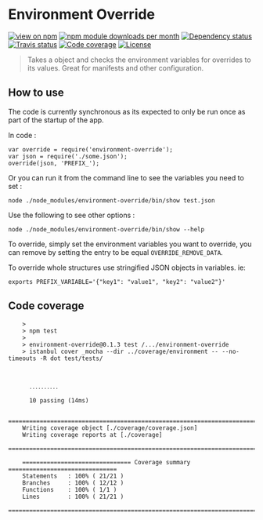 Environment Override
====================

[![view on npm](http://img.shields.io/npm/v/environment-override.svg?style=flat)](https://www.npmjs.org/package/environment-override)
[![npm module downloads per month](http://img.shields.io/npm/dm/environment-override.svg?style=flat)](https://www.npmjs.org/package/environment-override)
[![Dependency status](https://david-dm.org/a-c-m/environment-override.svg?style=flat)](https://david-dm.org/a-c-m/environment-override)
[![Travis status](https://img.shields.io/travis/BrandedEntertainmentNetwork/environment-override.svg)](https://travis-ci.org/BrandedEntertainmentNetwork/environment-override)
[![Code coverage](https://img.shields.io/codecov/c/github/BrandedEntertainmentNetwork/environment-override.svg)](https://codecov.io/gh/BrandedEntertainmentNetwork/environment-override)
[![License](https://img.shields.io/badge/license-MIT-blue.svg)](https://opensource.org/licenses/MIT)

> Takes a object and checks the environment variables for overrides to its values. Great for manifests and other configuration.


How to use
----------

The code is currently synchronous as its expected to only be run once as part
of the startup of the app.

In code :

    var override = require('environment-override');
    var json = require('./some.json');
    override(json, 'PREFIX_');


Or you can run it from the command line to see the variables you need to set :

    node ./node_modules/environment-override/bin/show test.json

Use the following to see other options :

    node ./node_modules/environment-override/bin/show --help

To override, simply set the environment variables you want to override, you can
remove by setting the entry to be equal `OVERRIDE_REMOVE_DATA`.

To override whole structures use stringified JSON objects in variables. ie:

``
exports PREFIX_VARIABLE='{"key1": "value1", "key2": "value2"}'
``


Code coverage
--------------
        >
        > npm test
        >
        > environment-override@0.1.3 test /.../environment-override
        > istanbul cover _mocha --dir ../coverage/environment -- --no-timeouts -R dot test/tests/



          ․․․․․․․․․․

          10 passing (14ms)

        =============================================================================
        Writing coverage object [./coverage/coverage.json]
        Writing coverage reports at [./coverage]
        =============================================================================

        =============================== Coverage summary ===============================
        Statements   : 100% ( 21/21 )
        Branches     : 100% ( 12/12 )
        Functions    : 100% ( 1/1 )
        Lines        : 100% ( 21/21 )
        ================================================================================

